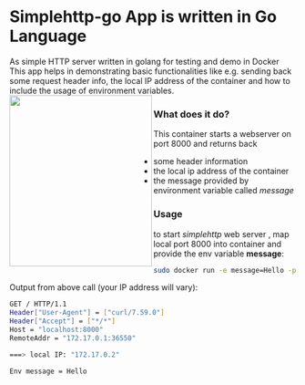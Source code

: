 # Simplehttp-go App is written in Go Language 
As simple HTTP server written in golang for testing and demo in Docker
This app helps in demonstrating basic functionalities like e.g. sending back some request header info, the local IP address of the container and how to include the usage of environment variables.
 <img src="https://miro.medium.com/max/3200/1*g5TEj1R0X0CzTgvielr0Yw.png" width="250"  height="300"  align="left">
### What does it do?

This container starts a webserver on port 8000 and returns back 
- some header information
- the local ip address of the container
- the message provided by environment variable called _message_  

### Usage

to start _simplehttp_ web server , map local port 8000 into container and provide the env variable **message**:  
```bash
sudo docker run -e message=Hello -p 8000:8000 simplehttp
```  

Output from above call (your IP address will vary):  
```bash
GET / HTTP/1.1
Header["User-Agent"] = ["curl/7.59.0"]
Header["Accept"] = ["*/*"]
Host = "localhost:8000"
RemoteAddr = "172.17.0.1:36550"

===> local IP: "172.17.0.2"

Env message = Hello

```
